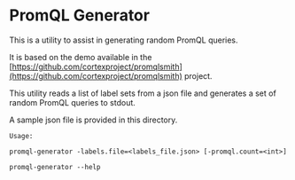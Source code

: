 # PromQL Generator

This is a utility to assist in generating random PromQL queries.

It is based on the demo available in the [https://github.com/cortexproject/promqlsmith](https://github.com/cortexproject/promqlsmith) project.

This utility reads a list of label sets from a json file and generates a set of random PromQL queries to stdout.

A sample json file is provided in this directory.

```
Usage:

promql-generator -labels.file=<labels_file.json> [-promql.count=<int>]

promql-generator --help

```
